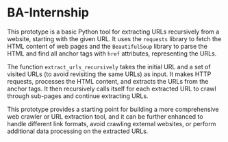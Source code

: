 # BA-Internship
This prototype is a basic Python tool for extracting URLs recursively from a website, starting with the given URL. It uses the `requests` library to fetch the HTML content of web pages and the `BeautifulSoup` library to parse the HTML and find all anchor tags with `href` attributes, representing the URLs. 

The function `extract_urls_recursively` takes the initial URL and a set of visited URLs (to avoid revisiting the same URLs) as input. It makes HTTP requests, processes the HTML content, and extracts the URLs from the anchor tags. It then recursively calls itself for each extracted URL to crawl through sub-pages and continue extracting URLs.

This prototype provides a starting point for building a more comprehensive web crawler or URL extraction tool, and it can be further enhanced to handle different link formats, avoid crawling external websites, or perform additional data processing on the extracted URLs.
